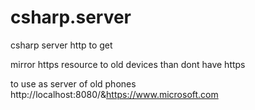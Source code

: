 # csharp.server
csharp server http to get 


mirror https resource to old devices than dont have https


to use as server of old phones
http://localhost:8080/&https://www.microsoft.com

